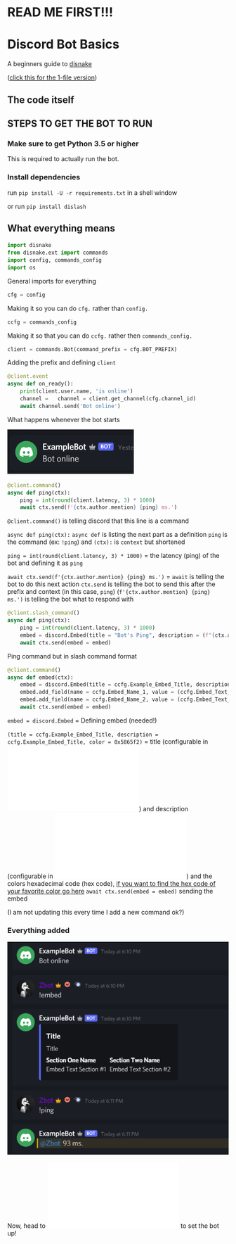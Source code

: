 # **READ ME FIRST!!!**

Discord Bot Basics
=
A beginners guide to [disnake](https://github.com/EQUENOS/disnake) 

([click this for the 1-file version](https://pastebin.com/raw/nqAE8ye1))

The code itself
-

## STEPS TO GET THE BOT TO RUN

### Make sure to get Python 3.5 or higher
This is required to actually run the bot.

### Install dependencies

run `pip install -U -r requirements.txt` in a shell window

or run `pip install dislash`

## What everything means

```py
import disnake
from disnake.ext import commands
import config, commands_config
import os
``` 
General imports for everything

```py
cfg = config
```
Making it so you can do `cfg.` rather than `config.`

```py
ccfg = commands_config
```
Making it so that you can do `ccfg.` rather then `commands_config.`

```py
client = commands.Bot(command_prefix = cfg.BOT_PREFIX)
```
Adding the prefix and defining `client`

```py
@client.event
async def on_ready():
    print(client.user.name, 'is online')
    channel =   channel = client.get_channel(cfg.channel_id)
    await channel.send('Bot online')
```
What happens whenever the bot starts

![bot online](/images/bot_online.png)

```py
@client.command()
async def ping(ctx):
    ping = int(round(client.latency, 3) * 1000)
    await ctx.send(f'{ctx.author.mention} {ping} ms.')
```
`@client.command()` is telling discord that this line is a command

`async def ping(ctx):` `async def` is listing the next part as a definition `ping` is the command (ex: `!ping`) and `(ctx):` is `context` but shortened

`ping = int(round(client.latency, 3) * 1000)` =  the latency (ping) of the bot and defining it as `ping`

`await ctx.send(f'{ctx.author.mention} {ping} ms.')` = `await` is telling the bot to do this next action
`ctx.send` is telling the bot to send this after the prefix and context (in this case, `ping`) (`f'{ctx.author.mention} {ping} ms.')` is telling the bot what to respond with

```py
@client.slash_command()
async def ping(ctx):
    ping = int(round(client.latency, 3) * 1000)
    embed = discord.Embed(title = "Bot's Ping", description = (f"{ctx.author.display_name} the bot's ping is {ping}ms"))
    await ctx.send(embed = embed)
```
Ping command but in slash command format

```py
@client.command()
async def embed(ctx):
    embed = discord.Embed(title = ccfg.Example_Embed_Title, description = ccfg.Example_Embed_Title, color = 0x5865f2) # blurple hex code
    embed.add_field(name = ccfg.Embed_Name_1, value = (ccfg.Embed_Text_1))
    embed.add_field(name = ccfg.Embed_Name_2, value = (ccfg.Embed_Text_2))
    await ctx.send(embed = embed)
```
`embed = discord.Embed` = Defining embed (needed!)

`(title = ccfg.Example_Embed_Title, description = ccfg.Example_Embed_Title, color = 0x5865f2)` = title (configurable in ![commands config](commands_config.py)) and description (configurable in ![commands config](commands_config.py)) and the colors hexadecimal code (hex code), [if you want to find the hex code of your favorite color go here](https://imagecolorpicker.com/color-code/5865f2) `await ctx.send(embed = embed)` sending the embed

(I am not updating this every time I add a new command ok?)

### Everything added
![bot online](/images/all_stuff_so_far.png)

Now, head to ![setup.md](/setup.md) to set the bot up!

